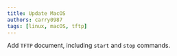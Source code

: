 ```yaml
---
title: Update MacOS
authors: carry0987
tags: [linux, macOS, tftp]
---
```


<!-- truncate -->

Add `TFTP` document, including `start` and `stop` commands.
